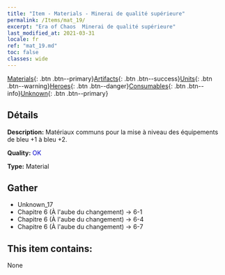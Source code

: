 ```yaml
---
title: "Item - Materials - Minerai de qualité supérieure"
permalink: /Items/mat_19/
excerpt: "Era of Chaos  Minerai de qualité supérieure"
last_modified_at: 2021-03-31
locale: fr
ref: "mat_19.md"
toc: false
classes: wide
---
```

 [Materials](/fr/Items/){: .btn .btn--primary}[Artifacts](/fr/Items/Artifacts/){: .btn .btn--success}[Units](/fr/Items/Units/){: .btn .btn--warning}[Heroes](/fr/Items/Heroes/){: .btn .btn--danger}[Consumables](/fr/Items/Consumables/){: .btn .btn--info}[Unknown](/fr/Items/Unknown/){: .btn .btn--primary}

## Détails
 **Description:** Matériaux communs pour la mise à niveau des équipements de bleu +1 à bleu +2.

 **Quality:** <span style="color: #0000CD">OK</span>

 **Type:** Material

## Gather

*    Unknown_17 
*    Chapitre 6 (À l'aube du changement) -> 6-1 
*    Chapitre 6 (À l'aube du changement) -> 6-4 
*    Chapitre 6 (À l'aube du changement) -> 6-7 

## This item contains:

  None

